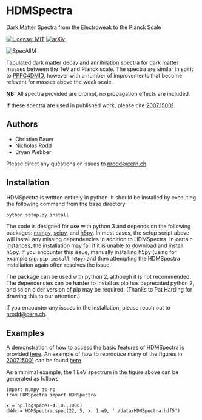 # HDMSpectra
Dark Matter Spectra from the Electroweak to the Planck Scale

[![License: MIT](https://img.shields.io/badge/License-MIT-yellow.svg)](https://opensource.org/licenses/MIT)
[![arXiv](https://img.shields.io/badge/arXiv-2007.15001%20-green.svg)](https://arxiv.org/abs/2007.15001)

![SpecAllM](https://github.com/nickrodd/HDMSpectra/blob/master/examples/bbbar_allM.png "Dark Matter to b-bbar to photons, all masses")

Tabulated dark matter decay and annihilation spectra for dark matter masses between the TeV and Planck scale. The spectra are similar in spirit to [PPPC4DMID](http://www.marcocirelli.net/PPPC4DMID.html), however with a number of improvements that become relevant for masses above the weak scale.

**NB:** All spectra provided are prompt, no propagation effects are included.

If these spectra are used in published work, please cite [2007.15001](https://arxiv.org/abs/2007.15001).

## Authors

- Christian Bauer
- Nicholas Rodd
- Bryan Webber

Please direct any questions or issues to nrodd@cern.ch.

## Installation

HDMSpectra is written entirely in python. It should be installed by executing the following command from the base directory

```
python setup.py install
```

The code is designed for use with python 3 and depends on the following packages: [numpy](https://numpy.org/), [scipy](https://www.scipy.org/), and [h5py](https://www.h5py.org/). In most cases, the setup script above will install any missing dependencies in addition to HDMSpectra. In certain instances, the installation may fail if it is unable to download and install h5py. If you encounter this issue, manually installing h5py (using for example [pip](https://pypi.org/project/pip/): `pip install h5py`) and then attempting the HDMSpectra installation again often resolves the issue.

The package can be used with python 2, although it is not recommended. The dependencies can be harder to install as pip has deprecated python 2, and so an older version of pip may be required. (Thanks to Pat Harding for drawing this to our attention.)

If you encounter any issues in the installation, please reach out to nrodd@cern.ch.

## Examples

A demonstration of how to access the basic features of HDMSpectra is provided [here](https://github.com/nickrodd/HDMSpectra/blob/master/examples/Functionality.ipynb). An example of how to reproduce many of the figures in [2007.15001](https://arxiv.org/abs/2007.15001) can be found [here](https://github.com/nickrodd/HDMSpectra/blob/master/examples/ReproducingPlots.ipynb).

As a minimal example, the 1 EeV spectrum in the figure above can be generated as follows

```
import numpy as np
from HDMSpectra import HDMSpectra

x = np.logspace(-4.,0.,1000)
dNdx = HDMSpectra.spec(22, 5, x, 1.e9, './data/HDMSpectra.hdf5')
```
